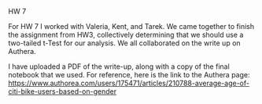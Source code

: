 HW 7

For HW 7 I worked with Valeria, Kent, and Tarek. We came together to finish the assignment from HW3, collectively determining that we should use a two-tailed t-Test for our analysis. We all collaborated on the write up on Authera.

I have uploaded a PDF of the write-up, along with a copy of the final notebook that we used. For reference, here is the link to the Authera page: https://www.authorea.com/users/175471/articles/210788-average-age-of-citi-bike-users-based-on-gender
